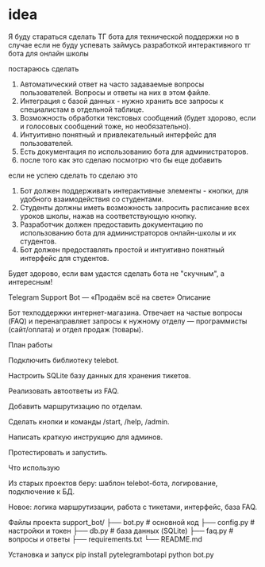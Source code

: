 # idea
Я буду стараться сделать ТГ бота для технической поддержки но в случае если не буду успевать займусь разработкой интерактивного тг бота для онлайн школы

постараюсь сделать
1. Автоматический ответ на часто задаваемые вопросы пользователей. Вопросы и ответы на них в этом файле.
2. Интеграция с базой данных - нужно хранить все запросы к специалистам в отдельной таблице.
3. Возможность обработки текстовых сообщений (будет здорово, если и голосовых сообщений тоже, но необязательно).
4. Интуитивно понятный и привлекательный интерфейс для пользователей.
5. Есть документация по использованию бота для администраторов.
6. после того как это сделаю посмотрю что бы еще добавить


если не успею сделать то сделаю это 
1. Бот должен поддерживать интерактивные элементы - кнопки, для удобного взаимодействия со студентами.
2. Студенты должны иметь возможность запросить расписание всех уроков школы, нажав на соответствующую кнопку.
3. Разработчик должен предоставить документацию по использованию бота для администраторов онлайн-школы и их студентов.
4. Бот должен предоставлять простой и интуитивно понятный интерфейс для студентов.

 Будет здорово, если вам удастся сделать бота не "скучным", а интересным!

 Telegram Support Bot — «Продаём всё на свете»
Описание

Бот техподдержки интернет-магазина. Отвечает на частые вопросы (FAQ) и перенаправляет запросы к нужному отделу — программисты (сайт/оплата) и отдел продаж (товары).

План работы

Подключить библиотеку telebot.

Настроить SQLite базу данных для хранения тикетов.

Реализовать автоответы из FAQ.

Добавить маршрутизацию по отделам.

Сделать кнопки и команды /start, /help, /admin.

Написать краткую инструкцию для админов.

Протестировать и запустить.

Что использую

Из старых проектов беру: шаблон telebot-бота, логирование, подключение к БД.

Новое: логика маршрутизации, работа с тикетами, интерфейс, база FAQ.

Файлы проекта
support_bot/
├── bot.py          # основной код
├── config.py       # настройки и токен
├── db.py           # база данных (SQLite)
├── faq.py          # вопросы и ответы
├── requirements.txt
└── README.md

Установка и запуск
pip install pytelegrambotapi
python bot.py
